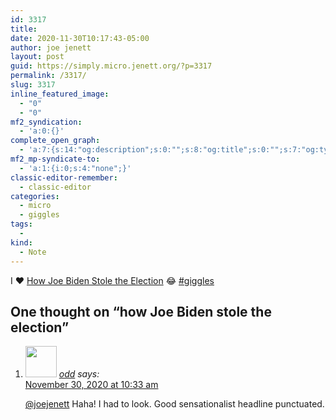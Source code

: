 ```yaml
---
id: 3317
title: 
date: 2020-11-30T10:17:43-05:00
author: joe jenett
layout: post
guid: https://simply.micro.jenett.org/?p=3317
permalink: /3317/
slug: 3317
inline_featured_image:
  - "0"
  - "0"
mf2_syndication:
  - 'a:0:{}'
complete_open_graph:
  - 'a:7:{s:14:"og:description";s:0:"";s:8:"og:title";s:0:"";s:7:"og:type";s:0:"";s:12:"twitter:card";s:7:"summary";s:15:"twitter:creator";s:0:"";s:19:"twitter:description";s:0:"";s:8:"og:image";s:0:"";}'
mf2_mp-syndicate-to:
  - 'a:1:{i:0;s:4:"none";}'
classic-editor-remember:
  - classic-editor
categories:
  - micro
  - giggles
tags:
  - 
kind:
  - Note
---
```

I ❤️ [How Joe Biden Stole the Election](https://howbidenstoletheelection.com/ "How Joe Biden Stole the Election") 😂 <a rel="tag" class="u-tag u-category" href="https://simply.joejenett.com/categories/#giggles">#giggles</a>

<h2 id="comments-title">One thought on “<span>how Joe Biden stole the election</span>”		</h2>


<ol class="commentlist">
<li class="comment even thread-even depth-1 u-comment h-cite h-entry p-comment" id="li-comment-504">
<article id="comment-504" class="comment " itemprop="comment" itemscope="" itemtype="http://schema.org/Comment">
<footer>
<address class="comment-author p-author author vcard hcard h-card" itemprop="creator" itemscope="" itemtype="http://schema.org/Person">
<img alt="" src="https://micro.blog/odd/avatar.jpg" srcset="https://micro.blog/odd/avatar.jpg 2x" class="avatar avatar-50 photo avatar-default local-avatar u-photo" itemprop="image" loading="lazy" width="50" height="50">				<cite class="fn p-name" itemprop="name"><a href="https://micro.blog/odd" rel="external nofollow ugc" class="u-url url">odd</a></cite> <span class="says">says:</span>					</address>
<!-- .comment-author .vcard -->

<div class="comment-meta commentmetadata">
<a href="https://micro.blog/odd/10653332"><time class="updated published dt-updated dt-published" datetime="2020-11-30T10:33:12-05:00" itemprop="datePublished dateModified dateCreated">
November 30, 2020 at 10:33 am						</time></a>
</div>
<!-- .comment-meta .commentmetadata -->
</footer>

<div class="comment-content e-content p-summary p-name" itemprop="text name description">
<p><a href="https://micro.blog/joejenett" rel="nofollow ugc">@joejenett</a> Haha! I had to look. Good sensationalist headline punctuated.</p></div></article></li></ol>